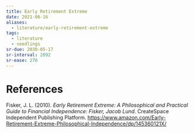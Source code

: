 ```yaml
---
title: Early Retirement Extreme
date: 2021-06-16
aliases:
  - literature/early-retirement-extreme
tags:
  - literature
  - seedlings
sr-due: 2030-05-17
sr-interval: 2092
sr-ease: 270
---
```


# References

Fisker, J. L. (2010). _Early Retirement Extreme: A Philosophical and Practical Guide to Financial Independence: Fisker, Jacob Lund_. CreateSpace Independent Publishing Platform. https://www.amazon.com/Early-Retirement-Extreme-Philosophical-Independence/dp/145360121X/